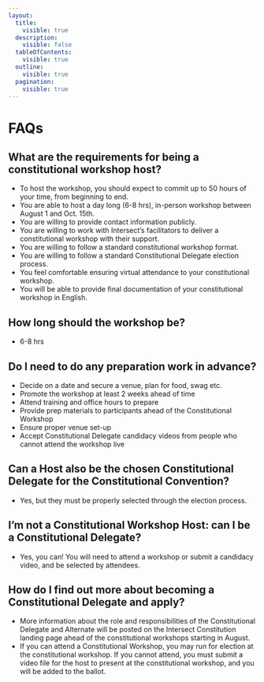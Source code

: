 ```yaml
---
layout:
  title:
    visible: true
  description:
    visible: false
  tableOfContents:
    visible: true
  outline:
    visible: true
  pagination:
    visible: true
---
```


# FAQs

## What are the requirements for being a constitutional workshop host?&#x20;

* To host the workshop, you should expect to commit up to 50 hours of your time, from beginning to end.
* You are able to host a day long (6-8 hrs), in-person workshop between August 1 and Oct. 15th.
* You are willing to provide contact information publicly.
* You are willing to work with Intersect’s facilitators to deliver a constitutional workshop with their support.
* You are willing to follow a standard constitutional workshop format.
* You are willing to follow a standard Constitutional Delegate election process.
* You feel comfortable ensuring virtual attendance to your constitutional workshop.
* You will be able to provide final documentation of your constitutional workshop in English.

## **How long should the workshop be?**

* 6-8 hrs

## Do I need to do any preparation work in advance?&#x20;

* Decide on a date and secure a venue, plan for food, swag etc.
* Promote the workshop at least 2 weeks ahead of time
* Attend training and office hours to prepare
* Provide prep materials to participants ahead of the Constitutional Workshop
* Ensure proper venue set-up
* Accept Constitutional Delegate candidacy videos from people who cannot attend the workshop live

## Can a Host also be the chosen Constitutional Delegate for the Constitutional Convention?&#x20;

* Yes, but they must be properly selected through the election process.

## I’m not a Constitutional Workshop Host: can I be a Constitutional Delegate?

* Yes, you can! You will need to attend a workshop or submit a candidacy video, and be selected by attendees.

## How do I find out more about becoming a Constitutional Delegate and apply?

* More information about the role and responsibilities of the Constitutional Delegate and Alternate will be posted on the Intersect Constitution landing page ahead of the constitutional workshops starting in August.
* If you can attend a Constitutional Workshop, you may run for election at the constitutional workshop. If you cannot attend, you must submit a video file for the host to present at the constitutional workshop, and you will be added to the ballot.
